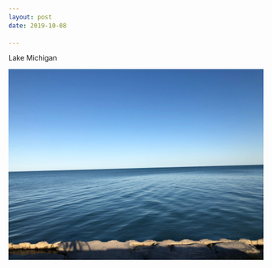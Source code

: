 ```yaml
---
layout: post
date: 2019-10-08

---
```

Lake Michigan

<img src="/assets/images/2019-10-08-lake-michigan.jpeg" />
